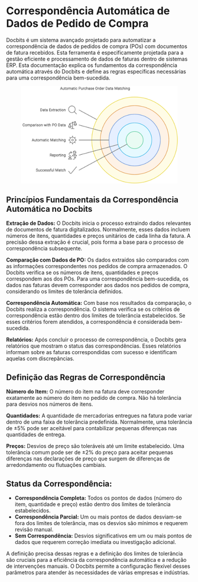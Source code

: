 # Correspondência Automática de Dados de Pedido de Compra

Docbits é um sistema avançado projetado para automatizar a correspondência de dados de pedidos de compra (POs) com documentos de fatura recebidos. Esta ferramenta é especificamente projetada para a gestão eficiente e processamento de dados de faturas dentro de sistemas ERP. Esta documentação explica os fundamentos da correspondência automática através do Docbits e define as regras específicas necessárias para uma correspondência bem-sucedida.

<figure><img src="../../.gitbook/assets/Automatic Purchase Order Data Matching.svg" alt=""><figcaption></figcaption></figure>

## **Princípios Fundamentais da Correspondência Automática no Docbits**

**Extração de Dados:** O Docbits inicia o processo extraindo dados relevantes de documentos de fatura digitalizados. Normalmente, esses dados incluem números de itens, quantidades e preços unitários de cada linha da fatura. A precisão dessa extração é crucial, pois forma a base para o processo de correspondência subsequente.

**Comparação com Dados de PO:** Os dados extraídos são comparados com as informações correspondentes nos pedidos de compra armazenados. O Docbits verifica se os números de itens, quantidades e preços correspondem aos dos POs. Para uma correspondência bem-sucedida, os dados nas faturas devem corresponder aos dados nos pedidos de compra, considerando os limites de tolerância definidos.

**Correspondência Automática:** Com base nos resultados da comparação, o Docbits realiza a correspondência. O sistema verifica se os critérios de correspondência estão dentro dos limites de tolerância estabelecidos. Se esses critérios forem atendidos, a correspondência é considerada bem-sucedida.

**Relatórios:** Após concluir o processo de correspondência, o Docbits gera relatórios que mostram o status das correspondências. Esses relatórios informam sobre as faturas correspondidas com sucesso e identificam aquelas com discrepâncias.

## **Definição das Regras de Correspondência**

**Número do Item:** O número do item na fatura deve corresponder exatamente ao número do item no pedido de compra. Não há tolerância para desvios nos números de itens.

**Quantidades:** A quantidade de mercadorias entregues na fatura pode variar dentro de uma faixa de tolerância predefinida. Normalmente, uma tolerância de ±5% pode ser aceitável para contabilizar pequenas diferenças nas quantidades de entrega.

**Preços:** Desvios de preço são toleráveis até um limite estabelecido. Uma tolerância comum pode ser de ±2% do preço para aceitar pequenas diferenças nas declarações de preço que surgem de diferenças de arredondamento ou flutuações cambiais.

## **Status da Correspondência:**

* **Correspondência Completa:** Todos os pontos de dados (número do item, quantidade e preço) estão dentro dos limites de tolerância estabelecidos.
* **Correspondência Parcial:** Um ou mais pontos de dados desviam-se fora dos limites de tolerância, mas os desvios são mínimos e requerem revisão manual.
* **Sem Correspondência:** Desvios significativos em um ou mais pontos de dados que requerem correção imediata ou investigação adicional.

A definição precisa dessas regras e a definição dos limites de tolerância são cruciais para a eficiência da correspondência automática e a redução de intervenções manuais. O Docbits permite a configuração flexível desses parâmetros para atender às necessidades de várias empresas e indústrias.
